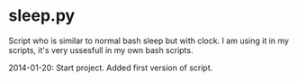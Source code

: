 sleep.py
========
Script who is similar to normal bash sleep but with clock. I am using it in my scripts, 
it's very ussesfull in my own bash scripts.

2014-01-20:
Start project. Added first version of script.
